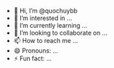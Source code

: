 - 👋 Hi, I’m @quochuybb
- 👀 I’m interested in ...
- 🌱 I’m currently learning ...
- 💞️ I’m looking to collaborate on ...
- 📫 How to reach me ...
- 😄 Pronouns: ...
- ⚡ Fun fact: ...

<!---
quochuybb/quochuybb is a ✨ special ✨ repository because its `README.md` (this file) appears on your GitHub profile.
You can click the Preview link to take a look at your changes.
--->
